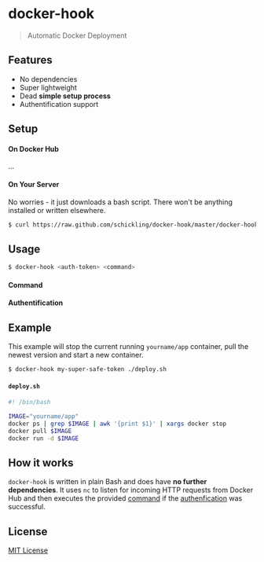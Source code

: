 # docker-hook

> Automatic Docker Deployment

## Features

* No dependencies
* Super lightweight
* Dead **simple setup process**
* Authentification support

## Setup

#### On Docker Hub

...

#### On Your Server

No worries - it just downloads a bash script. There won't be anything installed or written elsewhere.

```sh
$ curl https://raw.github.com/schickling/docker-hook/master/docker-hook > /usr/local/bin/docker-hook; chmod +x /usr/local/bin/docker-hook
```

## Usage

```sh
$ docker-hook <auth-token> <command>
```

#### Command

#### Authentification

## Example

This example will stop the current running `yourname/app` container, pull the newest version and start a new container.

```sh
$ docker-hook my-super-safe-token ./deploy.sh
```

#### `deploy.sh`

```sh
#! /bin/bash

IMAGE="yourname/app"
docker ps | grep $IMAGE | awk '{print $1}' | xargs docker stop
docker pull $IMAGE
docker run -d $IMAGE
```

## How it works

`docker-hook` is written in plain Bash and does have **no further dependencies**. It uses `nc` to listen for incoming HTTP requests from Docker Hub and then executes the provided [command](#command) if the [authenfication](#authentification) was successful.

## License

[MIT License](http://opensource.org/licenses/MIT)
